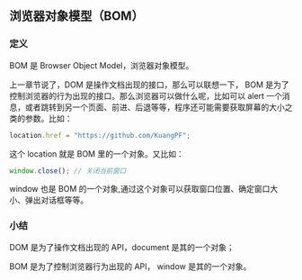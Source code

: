 ## 浏览器对象模型（BOM）

### 定义

BOM 是 Browser Object Model，浏览器对象模型。

上一章节说了，DOM 是操作文档出现的接口，那么可以联想一下， BOM 是为了控制浏览器的行为出现的接口。那么浏览器可以做什么呢，比如可以 alert 一个消息，或者跳转到另一个页面、前进、后退等等，程序还可能需要获取屏幕的大小之类的参数。比如：

``` javascript
location.href = "https://github.com/KuangPF";
```

这个 location 就是 BOM 里的一个对象。又比如：

``` javascript
window.close(); // 关闭当前窗口
```

window 也是 BOM 的一个对象,通过这个对象可以获取窗口位置、确定窗口大小、弹出对话框等等。

### 小结

DOM 是为了操作文档出现的 API，document 是其的一个对象；

BOM 是为了控制浏览器行为出现的 API， window 是其的一个对象。